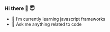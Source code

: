 ### Hi there 👋 :innocent:

- 🌱 I’m currently learning javascript frameworks
- 💬 Ask me anything related to code

